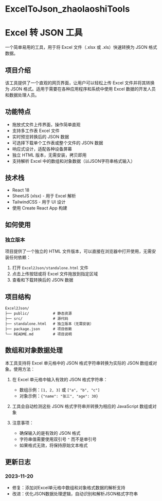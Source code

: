 # ExcelToJson_zhaolaoshiTools
# Excel 转 JSON 工具

一个简单易用的工具，用于将 Excel 文件（.xlsx 或 .xls）快速转换为 JSON 格式数据。

## 项目介绍

该工具提供了一个直观的网页界面，让用户可以轻松上传 Excel 文件并将其转换为 JSON 格式。适用于需要在各种应用程序和系统中使用 Excel 数据的开发人员和数据处理人员。

## 功能特点

- 拖放式文件上传界面，操作简单直观
- 支持多工作表 Excel 文件
- 实时预览转换后的 JSON 数据
- 可选择下载单个工作表或整个文件的 JSON 数据
- 响应式设计，适配各种设备屏幕
- 独立 HTML 版本，无需安装，拷贝即用
- 支持解析 Excel 中的数组和对象数据（以JSON字符串格式输入）

## 技术栈

- React 18
- SheetJS (xlsx) - 用于 Excel 解析
- TailwindCSS - 用于 UI 设计
- 使用 Create React App 构建

## 如何使用

### 独立版本

项目提供了一个独立的 HTML 文件版本，可以直接在浏览器中打开使用，无需安装任何依赖：

1. 打开 `Excel2Json/standalone.html` 文件
2. 点击上传按钮或将 Excel 文件拖放到指定区域
3. 查看和下载转换后的 JSON 数据

## 项目结构

```
Excel2Json/
├── public/           # 静态资源
├── src/              # 源代码
├── standalone.html   # 独立版本（无需安装）
├── package.json      # 项目依赖
└── README.md         # 项目说明
```

## 数组和对象数据处理

本工具支持将 Excel 单元格中的 JSON 格式字符串转换为实际的 JSON 数组或对象。使用方法：

1. 在 Excel 单元格中输入有效的 JSON 格式字符串：
   - 数组示例：`[1, 2, 3]` 或 `["a", "b", "c"]`
   - 对象示例：`{"name": "张三", "age": 30}`

2. 工具会自动检测这些 JSON 格式字符串并转换为相应的 JavaScript 数组或对象

3. 注意事项：
   - 确保输入的是有效的 JSON 格式
   - 字符串值需要使用双引号 `"` 而不是单引号
   - 如果格式无效，将保持原始文本格式

## 更新日志

### 2023-11-20
- 修复：添加对Excel单元格中数组和对象格式数据的解析支持
- 改进：优化JSON数据处理逻辑，自动识别和解析JSON格式字符串

